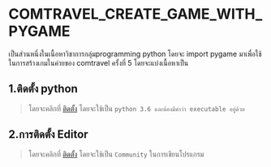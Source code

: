 # COMTRAVEL_CREATE_GAME_WITH_PYGAME
เป็นส่วนหนึ่งในเนื้อหาวิชาการกลุ่มprogramming python โดยจะ import pygame มาเพื่อใช้ในการสร้างเกมในค่ายของ comtravel ครั้งที่ 5
โดยจะแบ่งเนื้อหาเป็น 

## 1.ติดตั้ง python
>โดยจะคลิกที่ [ติดตั้ง](https://www.python.org/downloads/windows/) โดยจะใช้เป็น `python 3.6 และต้องมีคำว่า executable อยู่ด้วย`

## 2.การติดตั้ง Editor
>โดยจะคลิกที่ [ติดตั้ง](https://www.jetbrains.com/pycharm/download/#section=windows) โดยจะใช้เป็น `Community` ในการเขียนโปรแกรม
